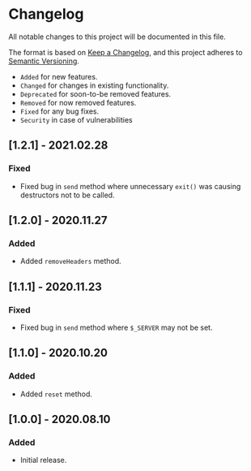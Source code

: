 # Changelog

All notable changes to this project will be documented in this file.

The format is based on [Keep a Changelog](https://keepachangelog.com/en/1.0.0/),
and this project adheres to [Semantic Versioning](https://semver.org/spec/v2.0.0.html).

- `Added` for new features.
- `Changed` for changes in existing functionality.
- `Deprecated` for soon-to-be removed features.
- `Removed` for now removed features.
- `Fixed` for any bug fixes.
- `Security` in case of vulnerabilities

## [1.2.1] - 2021.02.28

### Fixed

- Fixed bug in `send` method where unnecessary `exit()` was causing destructors not to be called.

## [1.2.0] - 2020.11.27

### Added

- Added `removeHeaders` method.

## [1.1.1] - 2020.11.23

### Fixed

- Fixed bug in `send` method where `$_SERVER` may not be set.

## [1.1.0] - 2020.10.20

### Added

- Added `reset` method.

## [1.0.0] - 2020.08.10

### Added

- Initial release.